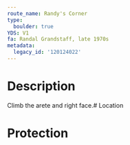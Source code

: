 ```yaml
---
route_name: Randy's Corner
type:
  boulder: true
YDS: V1
fa: Randal Grandstaff, late 1970s
metadata:
  legacy_id: '120124022'
---
```

# Description
Climb the arete and right face.# Location
# Protection
